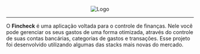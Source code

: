 <p align="center">
  <img src="https://github.com/Birgiman/fincheck/assets/101602651/0ab0e071-ce8c-426a-8c89-a7c54ac8c95b" id="cover-image" alt="Logo" />  
</p>


---

<div id='introducao'>

O **Fincheck** é uma aplicação voltada para o controle de finanças. Nele você pode gerenciar os seus gastos de uma forma otimizada, através do controle de suas contas bancárias, categorias de gastos e transações. Esse projeto foi desenvolvido utilizando algumas das stacks mais novas do mercado.
</div>
